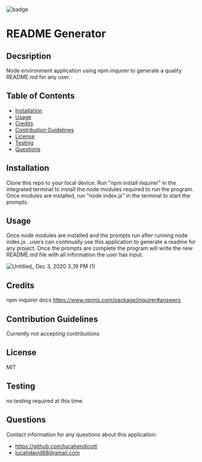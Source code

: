 
![badge](https://img.shields.io/badge/license-MIT-brightgreen)   
# README Generator  

## Decsription  
Node environment application using npm inquirer to generate a quality README.md for any user.      

## Table of Contents  
* [Installation](#installation)  
* [Usage](#usage)  
* [Credits](#credits)  
* [Contribution Guidelines](#contribution-guidelines)   
* [License](#license)  
* [Testing](#testing)  
* [Questions](#questions)  

## Installation  
Clone this repo to your local device. Run "npm install inquirer" in the integrated terminal to install the node modules required to run the program. Once modules are installed, run "node index.js" in the terminal to start the prompts.   

## Usage  
Once node modules are installed and the prompts run after running node index.js ..users can continually use this application to generate a readme for any project. Once the prompts are complete the program will write the new README.md file with all information the user has input.  
  
![Untitled_ Dec 3, 2020 3_19 PM (1)](https://user-images.githubusercontent.com/70814349/101100610-a9be4280-357b-11eb-9969-03856ea6bef1.gif)


## Credits  
npm inquirer docs https://www.npmjs.com/package/inquirer#answers  

## Contribution Guidelines  
Currently not accepting contributions  

## License  
MIT  

## Testing  
no testing required at this time.

## Questions  
Contact information for any questions about this application: 
* https://github.com/lucahendicott  
* lucahdavid88@gmail.com  

